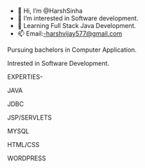 - 👋 Hi, I’m @HarshSinha
- 👀 I’m interested in Software development.
- 🌱 Learning Full Stack Java Development.
- 📫 Email:-harshvijay577@gmail.com

Pursuing bachelors in Computer Application.

Intrested in Software Development.

EXPERTIES-

   JAVA
  
   JDBC
  
   JSP/SERVLETS
  
   MYSQL
  
   HTML/CSS
  
   WORDPRESS

